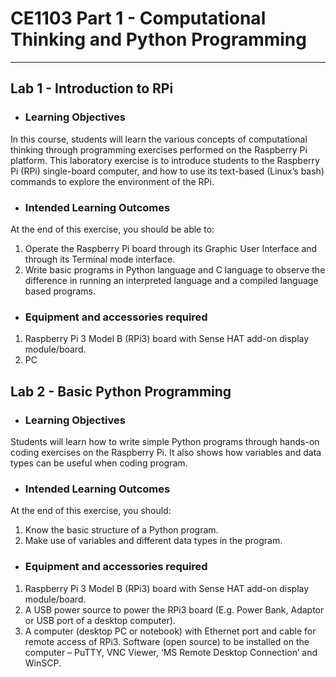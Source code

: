 # **CE1103 Part 1 - Computational Thinking and Python Programming**
---

## **Lab 1 - Introduction to RPi**

* ### Learning Objectives
In this course, students will learn the various concepts of computational thinking
through programming exercises performed on the Raspberry Pi platform. This
laboratory exercise is to introduce students to the Raspberry Pi (RPi) single-board
computer, and how to use its text-based (Linux’s bash) commands to explore the
environment of the RPi.


* ### Intended Learning Outcomes
At the end of this exercise, you should be able to:

1. Operate the Raspberry Pi board through its Graphic User Interface and through its
Terminal mode interface.
2. Write basic programs in Python language and C language to observe the difference
in running an interpreted language and a compiled language based programs.


* ### Equipment and accessories required
1. Raspberry Pi 3 Model B (RPi3) board with Sense HAT add-on display
module/board.
2. PC


## **Lab 2 - Basic Python Programming**

* ### Learning Objectives
Students will learn how to write simple Python programs through hands-on coding exercises on the Raspberry Pi. It also shows how variables and data types can be useful when coding program.


* ### Intended Learning Outcomes
At the end of this exercise, you should:
1. Know the basic structure of a Python program.
2. Make use of variables and different data types in the program.


* ### Equipment and accessories required
1. Raspberry Pi 3 Model B (RPi3) board with Sense HAT add-on display module/board.
2. A USB power source to power the RPi3 board (E.g. Power Bank, Adaptor or USB port of a desktop computer).
3. A computer (desktop PC or notebook) with Ethernet port and cable for remote access of RPi3. Software (open source) to be installed on the computer – PuTTY, VNC Viewer, ‘MS Remote Desktop Connection’ and WinSCP.